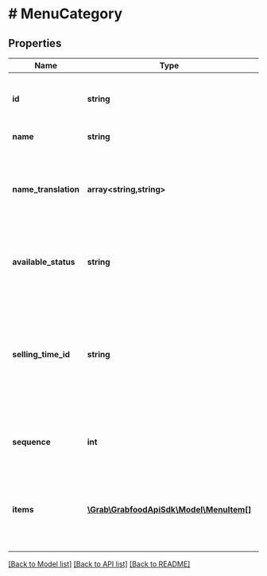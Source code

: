 # # MenuCategory

## Properties

Name | Type | Description | Notes
------------ | ------------- | ------------- | -------------
**id** | **string** | The category&#39;s ID that is on the partner system. This ID should be unique. |
**name** | **string** | The name of the category. |
**name_translation** | **array<string,string>** | Translation of the category name. Only support up to 1 translated language. Refer [Menu Translation](#section/Menu-Translation). | [optional]
**available_status** | **string** | The status for the category. Refer to FAQs for more details about [availableStatus](#section/Menu/What-is-availableStatus). |
**selling_time_id** | **string** | The selling time&#39;s ID for the category. All items within the category will apply the same selling time unless there is another selling time specified for the item. |
**sequence** | **int** | The sort or display order of the category within the menu. | [optional]
**items** | [**\Grab\GrabfoodApiSdk\Model\MenuItem[]**](MenuItem.md) | An array of item JSON objects. Max 300 allowed per category. Refer to [Items](#items) for more information. |

[[Back to Model list]](../../README.md#models) [[Back to API list]](../../README.md#endpoints) [[Back to README]](../../README.md)
